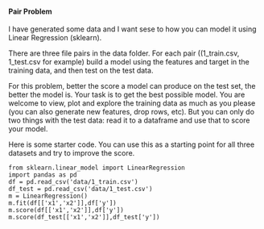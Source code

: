 #### Pair Problem

I have generated some data and I want sese to how you can model it using Linear Regression (sklearn).

There are three file pairs in the data folder. For each pair ((1_train.csv, 1_test.csv for example) build a model using the features and target in the training data, and then test on the test data. 

For this problem, better the score a model can produce on the test set, the better the model is. Your task is to get the best possible model. You are welcome to view, plot and explore the training data as much as you please (you can also generate new features, drop rows, etc). But you can only do two things with the test data: read it to a dataframe and use that to score your model.

Here is some starter code. You can use this as a starting point for all three datasets and try to improve the score.

    from sklearn.linear_model import LinearRegression
    import pandas as pd
    df = pd.read_csv('data/1_train.csv')
    df_test = pd.read_csv('data/1_test.csv')
    m = LinearRegression()
    m.fit(df[['x1','x2']],df['y'])
    m.score(df[['x1','x2']],df['y'])
    m.score(df_test[['x1','x2']],df_test['y'])
